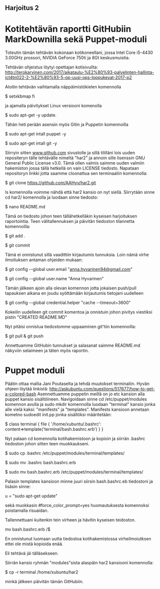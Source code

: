 ## Harjoitus 2

# Kotitehtävän raportti GitHubiin MarkDownilla sekä Puppet-moduli

Toteutin tämän tehtävän kokonaan kotikoneellani, jossa Intel Core i5-4430 3.00GHz prossori, NVIDIA GeForce 750ti ja 8Gt keskusmuistia.

Tehtävän ohjeistus löytyi opettajan kotisivuilta: http://terokarvinen.com/2017/aikataulu-%E2%80%93-palvelinten-hallinta-ict4tn022-2-%E2%80%93-5-op-uusi-ops-loppukevat-2017-p2

Aloitin tehtävän vaihtamalla näppäimistökielen komennolla 

$ setxkbmap fi 

ja ajamalla päivitykset Linux versiooni komenolla 

$ sudo apt-get -y update.

Tähän heti perään asensin myös Gitin ja Puppetin komennoilla

$ sudo apt-get intall puppet -y 

$ sudo apt-get intall git -y 

Siirryin sitten www.github.com sivustolle ja sillä tililläni lois uuden repositeryn tälle tehtävälle nimeltä "har2" ja annoin sille lisenssin GNU General Public License v3.0. Tämä ollen valmis saimme uuden valmiin hakemiston jossa tällä hetkellä on vain LICENSE tiedosto.
Napataan repositoryn linkki jotta saamme cloonattua sen terminaaliin komennolla:

$ git clone https://github.com/AAHyv/har2.git

ls komennolla voimme nähdä että har2 kansio on nyt siellä. Siirrytään sinne cd har2/ komennolla ja luodaan sinne tiedosto:

$ nano README.md

Tämä on tiedosto johon teen tällähetkelläkin kyseisen harjoituksen raportointia. Teen välitallennuksen ja päivitän tiedoston tilannetta komennoilla:

$ git add .

$ git commit

Tämä ei onnistunut sillä vaadittiin kirjautumis tunnuksia. Loin nämä virhe ilmoituksen antaman ohjeiden mukaan:

$ git config --global user.email "anna.hyvarinen94@gmail.com"

$ git config --global user.name "Anna Hyvarinen"

Tämän jälkeen ajoin alla olevan komennon jotta jokaisen push/pull tapauksen aikana en joudu syöttämään kirjautumis tietojani uudelleen

$ git config --global credential.helper "cache --timeout=3600"

Kokeilin uudelleen git commit komentoa ja onnistuin johon pivitys viestiksi pistin "CREATED README.MD"

Nyt pitäisi onnistua tiedostomme uppaaminen git'tiin komennoilla:

$ git pull & git push 

Annettuamme GitHubin tunnukset ja salasanat saimme README.md näkyviin selaimeen ja täten myös raportin.


# Puppet moduli

Päätin ottaa mallia Jani Poutaselta ja tehdä muutokset terminaliin. Hyvän ohjeen löytää linkistä:  http://askubuntu.com/questions/517677/how-to-get-a-colored-bash 
Asennettuamme puppetin meillä on jo etc kansion alla puppet kansio sisältöineen. Navigoidaan sinne cd /etc/puppet/modules komennon avulla ja sudo mkdir komennolla luodaan "terminal" kansio jonka alle vielä kaksi: "manifests" ja "templates". 
Manifests kansioon annetaan kometno sudoedit init.pp jonka sisällöksi määritetään:

$ class terminal {
        file { '/home/xubuntu/.bashrc':
    	content=>template('terminal/bash.bashrc.erb')
    	}
}

Nyt palaan cd komennolla kotihakemistoon ja kopioin ja siirrän .bashrc tiedoston johon sitten teen muokkaukseni.

$ sudo cp .bashrc /etc/puppet/modules/terminal/templates/

$ sudo mv .bashrc bash.bashrc.erb

$ sudo mv bash.bashrc.erb /etc/puppet/modules/terminal/templates/

Palasin templates kansioon minne juuri siirsin bash.bashrc.eb tiedostoni ja lisäsin sinne:

u = "sudo apt-get update" 

sekä muokkasin #force_color_prompt=yes huomautuksesta komennoksi poistamalla risuaidan.

Tallennettuani kuitenkin tein virheen ja hävitin kyseisen teidoston.

mv bash.bashrc.erb /$

En onnistunut luomaan uutta tiedostoa kotihakemistossa virheilmoiutksen ettei ole mistä kopioida enää. 

Eli tehtävä jäi tälläsekseen.

Siirrän kansio ryhmän "modules"sista alaspäin har2 kansiooni komennolla:

$ cp -r terminal /home/xubuntu/har2

minkä jälkeen päivitän tämän GitHubiin.

